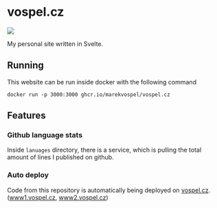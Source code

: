 # vospel.cz

[![](https://img.shields.io/github/license/marekvospel/vospel.cz)](https://github.com/marekvospel/vospel.cz)

My personal site written in Svelte.

## Running
This website can be run inside docker with the following command
```shell
docker run -p 3000:3000 ghcr.io/marekvospel/vospel.cz
```

## Features
### Github language stats
Inside `lanuages` directory, there is a service, which is pulling the total amount of lines I published on github. 
### Auto deploy
Code from this repository is automatically being deployed on [vospel.cz](https://vospel.cz). ([www1.vospel.cz](https://www1.vospel.cz), [www2.vospel.cz](https://www2.vospel.cz))
